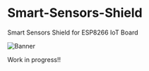 # Smart-Sensors-Shield
Smart Sensors Shield for ESP8266 IoT Board

![Banner](https://github.com/grafisoft/Smart-Sensors-Shield/blob/master/SensorsShield.png)

Work in progress!!

